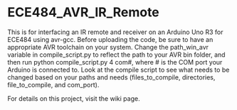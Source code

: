 # ECE484_AVR_IR_Remote

This is for interfacing an IR remote and receiver on an Arduino Uno R3 for ECE484 using avr-gcc. Before uploading the code, be sure to have an appropriate AVR toolchain on your system. Change the path_win_avr variable in compile_script.py to reflect the path to your AVR bin folder, and then run python compile_script.py 4 com#, where # is the COM port your Arduino is connected to. Look at the compile script to see what needs to be changed based on your paths and needs (files_to_compile, directories, file_to_compile, and com_port).

For details on this project, visit the wiki page.

